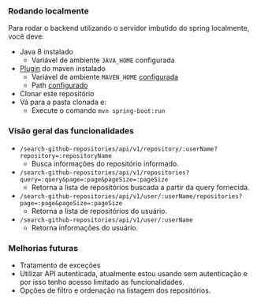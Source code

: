 ### Rodando localmente

Para rodar o backend utilizando o servidor imbutido do spring localmente, você deve:

 - Java 8 instalado
	 - Variável de ambiente ``JAVA_HOME`` configurada
- [Plugin](https://maven.apache.org/download.cgi) do maven instalado
	- Variável de ambiente ``MAVEN_HOME`` [configurada](https://i.stack.imgur.com/ibo5A.png)
	- Path [configurado](https://i.stack.imgur.com/wl0eU.png)
- Clonar este repositório
- Vá para a pasta clonada e:
	- Execute o comando ``mvn spring-boot:run``

### Visão geral das funcionalidades

 - ``/search-github-repositories/api/v1/repository/:userName?repository=:repositoryName``
	 - Busca informações do repositório informado.
- ``/search-github-repositories/api/v1/repositories?query=:query&page=:page&pageSize=:pageSize``
	- Retorna a lista de repositórios buscada a partir da query fornecida.
- ``/search-github-repositories/api/v1/user/:userName/repositories?page=:page&pageSize=:pageSize``
	- Retorna a lista de repositórios do usuário.
- ``/search-github-repositories/api/v1/user/:userName``
	- Retorna informações do usuário.

### Melhorias futuras

 - Tratamento de exceções
 - Utilizar API autenticada, atualmente estou usando sem autenticação e por isso tenho acesso limitado as funcionalidades.
 - Opções de filtro e ordenação na listagem dos repositórios.
